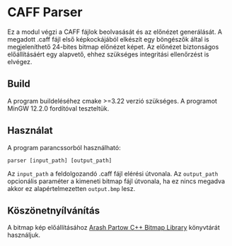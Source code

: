 # CAFF Parser

Ez a modul végzi a CAFF fájlok beolvasását és az előnézet generálását. A megadott .caff fájl első képkockájából elkészít egy böngészők által is megjeleníthető 24-bites bitmap előnézet képet. Az előnézet biztonságos előállításáért egy alapvető, ehhez szükséges integritási ellenőrzést is elvégez. 

## Build

A program buildeléséhez cmake >=3.22 verzió szükséges. A programot MinGW 12.2.0 fordítóval teszteltük.

## Használat

A program parancssorból használható:

`parser [input_path] [output_path]`

Az `input_path` a feldolgozandó .caff fájl elérési útvonala. Az `output_path` opcionális paraméter a kimeneti bitmap fájl útvonala, ha ez nincs megadva akkor ez alapértelmezetten `output.bmp` lesz.

## Köszönetnyílvánítás

A bitmap kép előállításához [Arash Partow C++ Bitmap Library](https://www.partow.net/programming/bitmap/index.html) könyvtárát használjuk.